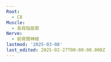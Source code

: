 ```yaml
---
Root:
  - C8
Muscle:
  - 長母指屈筋
Nerve:
  - 前骨間神経
lastmod: '2025-03-08'
last_edited: 2025-02-27T00:00:00.000Z
---
```




